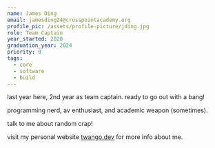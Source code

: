 ```yaml
---
name: James Ding
email: jamesding24@crosspointacademy.org
profile_pic: /assets/profile-picture/jding.jpg
role: Team Captain
year_started: 2020
graduation_year: 2024
priority: 0
tags:
  - core
  - software
  - build
---
```

last year here, 2nd year as team captain. ready to go out with a bang!

programming nerd, av enthusiast, and academic weapon (sometimes).

talk to me about random crap!

visit my personal website [twango.dev](https://twango.dev) for more info about me.
